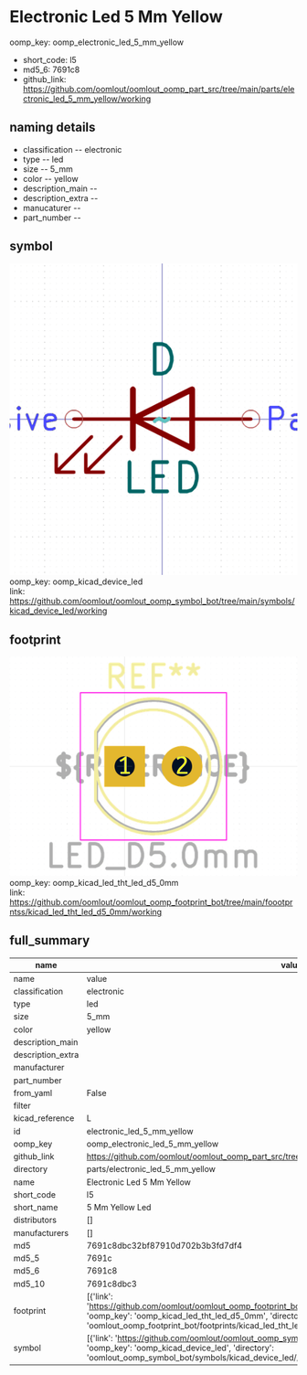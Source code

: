# Electronic Led 5 Mm Yellow
oomp_key: oomp_electronic_led_5_mm_yellow 

  
* short_code: l5
* md5_6: 7691c8  
* github_link: https://github.com/oomlout/oomlout_oomp_part_src/tree/main/parts/electronic_led_5_mm_yellow/working  
## naming details
* classification -- electronic
* type -- led
* size -- 5_mm
* color -- yellow
* description_main -- 
* description_extra -- 
* manucaturer -- 
* part_number -- 



## symbol

![](symbol/0/working/working_600.png)  
oomp_key: oomp_kicad_device_led  
link: https://github.com/oomlout/oomlout_oomp_symbol_bot/tree/main/symbols/kicad_device_led/working  

## footprint

![](footprint/0/working/working_600.png)  
oomp_key: oomp_kicad_led_tht_led_d5_0mm  
link: https://github.com/oomlout/oomlout_oomp_footprint_bot/tree/main/foootprntss/kicad_led_tht_led_d5_0mm/working  

## full_summary
| name | value | 
| --- | --- | 
| name | value | 
| classification | electronic | 
| type | led | 
| size | 5_mm | 
| color | yellow | 
| description_main |  | 
| description_extra |  | 
| manufacturer |  | 
| part_number |  | 
| from_yaml | False | 
| filter |  | 
| kicad_reference | L | 
| id | electronic_led_5_mm_yellow | 
| oomp_key | oomp_electronic_led_5_mm_yellow | 
| github_link | https://github.com/oomlout/oomlout_oomp_part_src/tree/main/parts/electronic_led_5_mm_yellow/working | 
| directory | parts/electronic_led_5_mm_yellow | 
| name | Electronic Led 5 Mm Yellow | 
| short_code | l5 | 
| short_name | 5 Mm Yellow Led | 
| distributors | [] | 
| manufacturers | [] | 
| md5 | 7691c8dbc32bf87910d702b3b3fd7df4 | 
| md5_5 | 7691c | 
| md5_6 | 7691c8 | 
| md5_10 | 7691c8dbc3 | 
| footprint | [{'link': 'https://github.com/oomlout/oomlout_oomp_footprint_bot/tree/main/foootprntss/kicad_led_tht_led_d5_0mm', 'oomp_key': 'oomp_kicad_led_tht_led_d5_0mm', 'directory': 'oomlout_oomp_footprint_bot/footprints/kicad_led_tht_led_d5_0mm//working/working.kicad_mod'}] | 
| symbol | [{'link': 'https://github.com/oomlout/oomlout_oomp_symbol_bot/tree/main/symbols/kicad_device_led', 'oomp_key': 'oomp_kicad_device_led', 'directory': 'oomlout_oomp_symbol_bot/symbols/kicad_device_led//working/working.kicad_sym'}] | 
